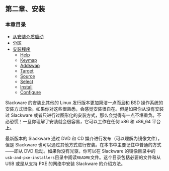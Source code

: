 ## 第二章、安装

### 本章目录

- [从安装介质启动](Booting_the_Installer.md)
- [分区](Partitioning.md)
- [安装程序](The_setup_Program/README.md)
  - [Help](The_setup_Program/Help.md)
  - [Keymap](The_setup_Program/Keymap.md)
  - [Addswap](The_setup_Program/Addswap.md)
  - [Target](The_setup_Program/Target.md)
  - [Source](The_setup_Program/Source.md)
  - [Select](The_setup_Program/Select.md)
  - [Install](The_setup_Program/Install.md)
  - [Configure](The_setup_Program/Configure.md)

Slackware 的安装比其他的 Linux 发行版本更加简洁一点而且和 BSD 操作系统的安装方式很像。如果你对这些很熟悉，会感觉安装很自在。但是如果你从没有安装过 Slackware 或者只进行过图形化的安装方式，那么会觉得有一点不堪重负。不必恐慌！一旦你理解了安装就会很容易，它可以工作在任何 x86 和 x86_64 平台上。

最新版本的 Slackware 通过 DVD 和 CD 媒介进行发布（可以理解为镜像文件），但是 Slackware 也可以通过其他方式进行安装。在本书中主要记住中普通的方式——即从 DVD 启动。如果你没有光驱，你可以在 Slackware 的镜像目录中的`usb-and-pxe-installers`目录中阅读`README`文件。这个目录包括必要的文件和从 USB 或是从支持 PXE 的网络中安装 Slackware 的介绍方法。
